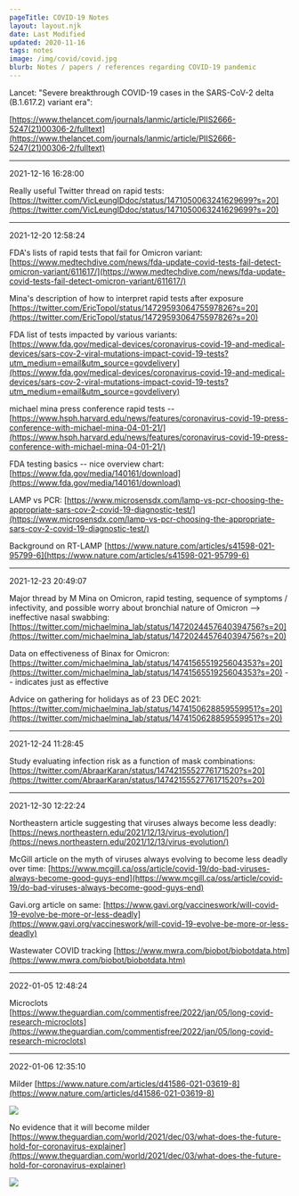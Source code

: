```yaml
---
pageTitle: COVID-19 Notes 
layout: layout.njk
date: Last Modified 
updated: 2020-11-16
tags: notes 
image: /img/covid/covid.jpg
blurb: Notes / papers / references regarding COVID-19 pandemic
---
```



Lancet: "Severe breakthrough COVID-19 cases in the SARS-CoV-2 delta (B.1.617.2) variant era":

[https://www.thelancet.com/journals/lanmic/article/PIIS2666-5247(21)00306-2/fulltext](https://www.thelancet.com/journals/lanmic/article/PIIS2666-5247(21)00306-2/fulltext)

---
2021-12-16 16:28:00

Really useful Twitter thread on rapid tests: [https://twitter.com/VicLeungIDdoc/status/1471050063241629699?s=20](https://twitter.com/VicLeungIDdoc/status/1471050063241629699?s=20)

---
2021-12-20 12:58:24

FDA's lists of rapid tests that fail for Omicron variant: [https://www.medtechdive.com/news/fda-update-covid-tests-fail-detect-omicron-variant/611617/](https://www.medtechdive.com/news/fda-update-covid-tests-fail-detect-omicron-variant/611617/)

Mina's description of how to interpret rapid tests after exposure [https://twitter.com/EricTopol/status/1472959306475597826?s=20](https://twitter.com/EricTopol/status/1472959306475597826?s=20)


FDA list of tests impacted by various variants: [https://www.fda.gov/medical-devices/coronavirus-covid-19-and-medical-devices/sars-cov-2-viral-mutations-impact-covid-19-tests?utm_medium=email&utm_source=govdelivery](https://www.fda.gov/medical-devices/coronavirus-covid-19-and-medical-devices/sars-cov-2-viral-mutations-impact-covid-19-tests?utm_medium=email&utm_source=govdelivery)


michael mina press conference rapid tests -- [https://www.hsph.harvard.edu/news/features/coronavirus-covid-19-press-conference-with-michael-mina-04-01-21/](https://www.hsph.harvard.edu/news/features/coronavirus-covid-19-press-conference-with-michael-mina-04-01-21/)

FDA testing basics -- nice overview chart: [https://www.fda.gov/media/140161/download](https://www.fda.gov/media/140161/download)  

LAMP vs PCR: [https://www.microsensdx.com/lamp-vs-pcr-choosing-the-appropriate-sars-cov-2-covid-19-diagnostic-test/](https://www.microsensdx.com/lamp-vs-pcr-choosing-the-appropriate-sars-cov-2-covid-19-diagnostic-test/)

Background on RT-LAMP [https://www.nature.com/articles/s41598-021-95799-6](https://www.nature.com/articles/s41598-021-95799-6)

---
2021-12-23 20:49:07

Major thread by M Mina on Omicron, rapid testing, sequence of symptoms / infectivity, and possible worry about bronchial nature of Omicron --> ineffective nasal swabbing: [https://twitter.com/michaelmina_lab/status/1472024457640394756?s=20](https://twitter.com/michaelmina_lab/status/1472024457640394756?s=20)

Data on effectiveness of Binax for Omicron: [https://twitter.com/michaelmina_lab/status/1474156551925604353?s=20](https://twitter.com/michaelmina_lab/status/1474156551925604353?s=20) -- indicates just as effective

Advice on gathering for holidays as of 23 DEC 2021: [https://twitter.com/michaelmina_lab/status/1474150628859559951?s=20](https://twitter.com/michaelmina_lab/status/1474150628859559951?s=20)

---
2021-12-24 11:28:45

Study evaluating infection risk as a function of mask combinations: [https://twitter.com/AbraarKaran/status/1474215552776171520?s=20](https://twitter.com/AbraarKaran/status/1474215552776171520?s=20)

---
2021-12-30 12:22:24

Northeastern article suggesting that viruses always become less deadly: [https://news.northeastern.edu/2021/12/13/virus-evolution/](https://news.northeastern.edu/2021/12/13/virus-evolution/)

McGill article on the myth of viruses always evolving to become less deadly over time: [https://www.mcgill.ca/oss/article/covid-19/do-bad-viruses-always-become-good-guys-end](https://www.mcgill.ca/oss/article/covid-19/do-bad-viruses-always-become-good-guys-end)

Gavi.org article on same: [https://www.gavi.org/vaccineswork/will-covid-19-evolve-be-more-or-less-deadly](https://www.gavi.org/vaccineswork/will-covid-19-evolve-be-more-or-less-deadly)

Wastewater COVID tracking [https://www.mwra.com/biobot/biobotdata.htm](https://www.mwra.com/biobot/biobotdata.htm)

---
2022-01-05 12:48:24

Microclots [https://www.theguardian.com/commentisfree/2022/jan/05/long-covid-research-microclots](https://www.theguardian.com/commentisfree/2022/jan/05/long-covid-research-microclots)

---
2022-01-06 12:35:10

Milder [https://www.nature.com/articles/d41586-021-03619-8](https://www.nature.com/articles/d41586-021-03619-8)

![](/img/covid/milder)

No evidence that it will become milder [https://www.theguardian.com/world/2021/dec/03/what-does-the-future-hold-for-coronavirus-explainer](https://www.theguardian.com/world/2021/dec/03/what-does-the-future-hold-for-coronavirus-explainer) 

![](/img/milder_guardian.png)
